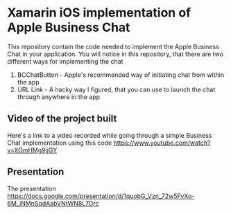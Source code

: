 # Xamarin iOS implementation of Apple Business Chat

This repository contain the code needed to implement the Apple Business Chat in your application. 
You will notice in this repository, that there are two different ways for implementing the chat

1. BCChatButton - Apple's recommended way of initiating chat from within the app
2. URL Link - A hacky way I figured, that you can use to launch the chat through anywhere in the app

## Video of the project built

Here's a link to a video recorded while going through a simple Business Chat implementation using this code 
https://www.youtube.com/watch?v=XOmHMg9jjGY

## Presentation

The presentation 
https://docs.google.com/presentation/d/1quobG_Vzn_72w5FyXo-6M_iNMnSqdAabVNtWN8L7Drc
